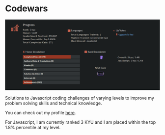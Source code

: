 # Codewars

![CodeWars stats](codewars-stats.png)

Solutions to Javascript coding challenges of varying levels to improve my problem solving skills and technical knowledge.

You can check out my profile <a href="https://www.codewars.com/users/JaredCaprio">here</a>.

For Javascript, I am currently ranked 3 KYU and I am placed within the top 1.8% percentile at my level.
